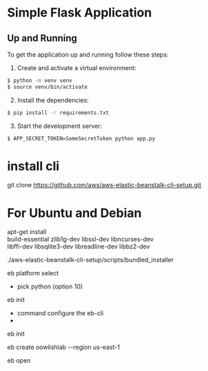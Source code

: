 # Simple Flask Application

## Up and Running

To get the application up and running follow these steps:

1. Create and activate a virtual environment:

```bash
$ python -m venv venv
$ source venv/bin/activate
```

2. Install the dependencies:

```bash
$ pip install -r requirements.txt
```

3. Start the development server:

```bash
$ APP_SECRET_TOKEN=SomeSecretToken python app.py
```

# install cli
git clone https://github.com/aws/aws-elastic-beanstalk-cli-setup.git

# For Ubuntu and Debian
apt-get install \
    build-essential zlib1g-dev libssl-dev libncurses-dev \
    libffi-dev libsqlite3-dev libreadline-dev libbz2-dev

./aws-elastic-beanstalk-cli-setup/scripts/bundled_installer

eb platform select
- pick python (option 10)

eb init
- command configure the eb-cli
- 

eb init 

eb create oowlishlab --region us-east-1

eb open